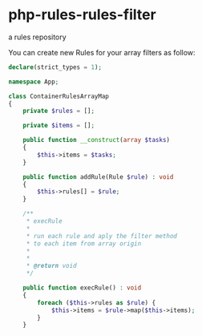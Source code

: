 # php-rules-rules-filter
a rules repository

You can create new Rules for your array filters as follow:

```php
declare(strict_types = 1);

namespace App;

class ContainerRulesArrayMap
{
    private $rules = [];

    private $items = [];

    public function __construct(array $tasks)
    {
        $this->items = $tasks;
    }

    public function addRule(Rule $rule) : void
    {
        $this->rules[] = $rule;
    }

    /**
     * execRule
     *
     * run each rule and aply the filter method
     * to each item from array origin
     *
     *
     * @return void
     */

    public function execRule() : void
    {
        foreach ($this->rules as $rule) {
            $this->items = $rule->map($this->items);
        }
    }
```
